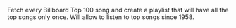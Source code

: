 Fetch every Billboard Top 100 song and create a playlist that will have all the top songs only once. Will allow to listen to top songs since 1958.


